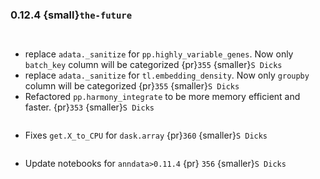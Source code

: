 ### 0.12.4 {small}`the-future`

```{rubric} Features
```

```{rubric} Performance
```
* replace `adata._sanitize` for `pp.highly_variable_genes`. Now only `batch_key` column will be categorized {pr}`355` {smaller}`S Dicks`
* replace `adata._sanitize` for `tl.embedding_density`. Now only `groupby` column will be categorized {pr}`355` {smaller}`S Dicks`
* Refactored `pp.harmony_integrate` to be more memory efficient and faster. {pr}`353` {smaller}`S Dicks`

```{rubric} Bug fixes
```
* Fixes `get.X_to_CPU` for `dask.array` {pr}`360` {smaller}`S Dicks`

```{rubric} Misc
```
* Update notebooks for `anndata>0.11.4` {pr} `356` {smaller}`S Dicks`

